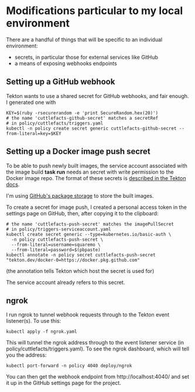 # Modifications particular to my local environment

There are a handful of things that will be specific to an individual
environment:

 - secrets, in particular those for external services like GitHub
 - a means of exposing webhooks endpoints

## Setting up a GitHub webhook

Tekton wants to use a shared secret for GitHub webhooks, and fair
enough. I generated one with

```
KEY=$(ruby -rsecurerandom -e 'print SecureRandom.hex(20)')
# the name 'cuttlefacts-github-secret' matches a secretRef
# in policy/cuttlefacts/triggers.yaml
kubectl -n policy create secret generic cuttlefacts-github-secret --from-literal=key=$KEY
```

## Setting up a Docker image push secret

To be able to push newly built images, the service account associated
with the image build **task run** needs an secret with write
permission to the Docker image repo. The format of these secrets is
[described in the Tekton
docs](https://github.com/tektoncd/pipeline/blob/master/docs/auth.md#basic-authentication-docker).

I'm using [GitHub's package
storage](https://help.github.com/en/packages/using-github-packages-with-your-projects-ecosystem/configuring-docker-for-use-with-github-packages)
to store the built images.

To create a secret for image push, I created a personal access token
in the settings page on GitHub, then, after copying it to the
clipboard:

```
# the name 'cuttlefacts-push-secret' matches the imagePullSecret
# in policy/triggers-serviceaccount.yaml
kubectl create secret generic --type=kubernetes.io/basic-auth \
  -n policy cuttlefacts-push-secret \
  --from-literal=username=squaremo \
  --from-literal=password=$(pbpaste)
kubectl annotate -n policy secret cuttlefacts-push-secret "tekton.dev/docker-0=https://docker.pkg.github.com"
```

(the annotation tells Tekton which host the secret is used for)

The service account already refers to this secret.

## ngrok

I run ngrok to tunnel webhook requests through to the Tekton event
listener(s). To use this:

    kubectl apply -f ngrok.yaml

This will tunnel the ngrok address through to the event listener
service (in policy/cuttlefacts/triggers.yaml). To see the ngrok
dashboard, which will tell you the address:

    kubectl port-forward -n policy 4040 deploy/ngrok

You can then get the webhook endpoint from http://localhost:4040/ and
set it up in the GitHub settings page for the project.

